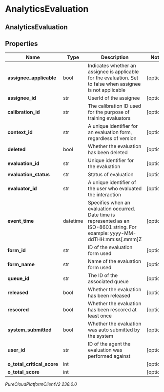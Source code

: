 # AnalyticsEvaluation

## AnalyticsEvaluation

## Properties

|Name | Type | Description | Notes|
|------------ | ------------- | ------------- | -------------|
| **assignee_applicable** | bool | Indicates whether an assignee is applicable for the evaluation. Set to false when assignee is not applicable | [optional] |
| **assignee_id** | str | UserId of the assignee | [optional] |
| **calibration_id** | str | The calibration ID used for the purpose of training evaluators | [optional] |
| **context_id** | str | A unique identifier for an evaluation form, regardless of version | [optional] |
| **deleted** | bool | Whether the evaluation has been deleted | [optional] |
| **evaluation_id** | str | Unique identifier for the evaluation | [optional] |
| **evaluation_status** | str | Status of evaluation | [optional] |
| **evaluator_id** | str | A unique identifier of the user who evaluated the interaction | [optional] |
| **event_time** | datetime | Specifies when an evaluation occurred. Date time is represented as an ISO-8601 string. For example: yyyy-MM-ddTHH:mm:ss[.mmm]Z | [optional] |
| **form_id** | str | ID of the evaluation form used | [optional] |
| **form_name** | str | Name of the evaluation form used | [optional] |
| **queue_id** | str | The ID of the associated queue | [optional] |
| **released** | bool | Whether the evaluation has been released | [optional] |
| **rescored** | bool | Whether the evaluation has been rescored at least once | [optional] |
| **system_submitted** | bool | Whether the evaluation was auto submitted by the system | [optional] |
| **user_id** | str | ID of the agent the evaluation was performed against | [optional] |
| **o_total_critical_score** | int |  | [optional] |
| **o_total_score** | int |  | [optional] |



_PureCloudPlatformClientV2 238.0.0_
